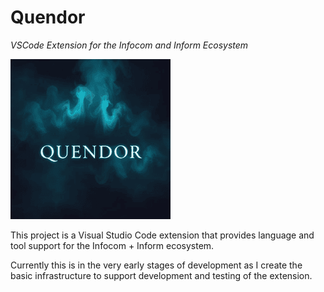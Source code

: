 # Quendor

_VSCode Extension for the Infocom and Inform Ecosystem_

![Quendor](assets/quendor-256x256.png)

This project is a Visual Studio Code extension that provides language and tool support for the Infocom + Inform ecosystem.

Currently this is in the very early stages of development as I create the basic infrastructure to support development and testing of the extension.
